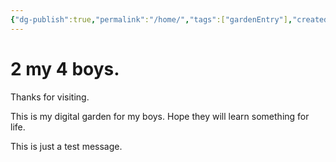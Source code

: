 ```yaml
---
{"dg-publish":true,"permalink":"/home/","tags":["gardenEntry"],"created":"2025-01-27T15:44:39.654+01:00","updated":"2025-01-28T15:45:53.716+01:00"}
---
```



# 2 my 4 boys.
Thanks for visiting. 

This is my digital garden for my boys. Hope they will learn something for life.

This is just a test message.

